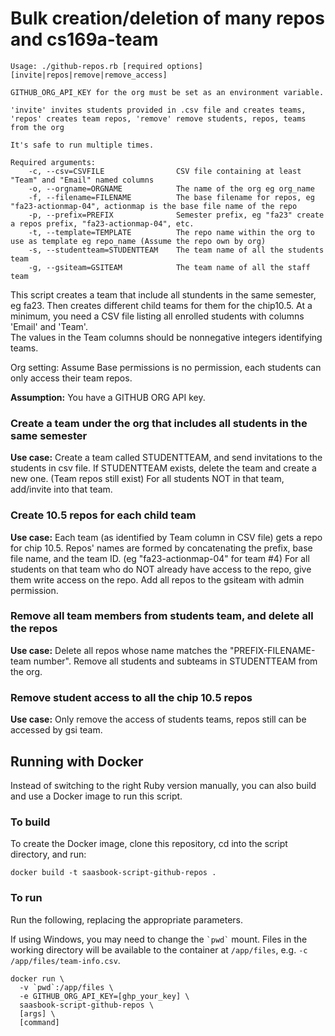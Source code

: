 # Bulk creation/deletion of many repos and cs169a-team

```
Usage: ./github-repos.rb [required options] [invite|repos|remove|remove_access]

GITHUB_ORG_API_KEY for the org must be set as an environment variable.

'invite' invites students provided in .csv file and creates teams, 'repos' creates team repos, 'remove' remove students, repos, teams from the org

It's safe to run multiple times.

Required arguments:
    -c, --csv=CSVFILE                CSV file containing at least "Team" and "Email" named columns
    -o, --orgname=ORGNAME            The name of the org eg org_name
    -f, --filename=FILENAME          The base filename for repos, eg "fa23-actionmap-04", actionmap is the base file name of the repo
    -p, --prefix=PREFIX              Semester prefix, eg "fa23" create a repos prefix, "fa23-actionmap-04", etc.
    -t, --template=TEMPLATE          The repo name within the org to use as template eg repo_name (Assume the repo own by org)
    -s, --studentteam=STUDENTTEAM    The team name of all the students team
    -g, --gsiteam=GSITEAM            The team name of all the staff team
```

This script creates a team that include all stundents in the same semester, eg fa23. 
Then creates different child teams for them for the chip10.5. At a minimum, 
you need a CSV file listing all enrolled students with columns 'Email' and 'Team'.  
The values in the Team columns should be nonnegative integers identifying teams.

Org setting: Assume Base permissions is no permission, each students can only access their team repos.

**Assumption:** You have a GITHUB ORG API key.

### Create a team under the org that includes all students in the same semester

**Use case:** Create a team called STUDENTTEAM, and send invitations 
to the students in csv file. If STUDENTTEAM exists, delete the team and 
create a new one. (Team repos still exist) 
For all students NOT in that team, add/invite into that team.

### Create 10.5 repos for each child team 

**Use case:** Each team (as identified by Team column in CSV file)
gets a repo for chip 10.5.  Repos' names are formed
by concatenating the prefix, base file name, and the team ID. 
(eg "fa23-actionmap-04" for team #4) For all students on that team who do 
NOT already have access to the repo, give them write access on the repo.
Add all repos to the gsiteam with admin permission.

### Remove all team members from students team, and delete all the repos

**Use case:** Delete all repos whose name matches the "PREFIX-FILENAME-team number".
Remove all students and subteams in STUDENTTEAM from the org.

### Remove student access to all the chip 10.5 repos 

**Use case:** Only remove the access of students teams, repos still can be accessed by
gsi team.

## Running with Docker

Instead of switching to the right Ruby version manually, you can also build and use a Docker image to run this script.

### To build

To create the Docker image, clone this repository, cd into the script directory, and run:

```
docker build -t saasbook-script-github-repos .
```

### To run

Run the following, replacing the appropriate parameters.

If using Windows, you may need to change the `` `pwd` `` mount. Files in the working directory will be available to the container at `/app/files`, e.g. `-c /app/files/team-info.csv`.

```
docker run \
  -v `pwd`:/app/files \
  -e GITHUB_ORG_API_KEY=[ghp_your_key] \
  saasbook-script-github-repos \
  [args] \
  [command]
```
